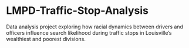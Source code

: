 # LMPD-Traffic-Stop-Analysis
Data analysis project exploring how racial dynamics between drivers and officers influence search likelihood during traffic stops in Louisville’s wealthiest and poorest divisions.
